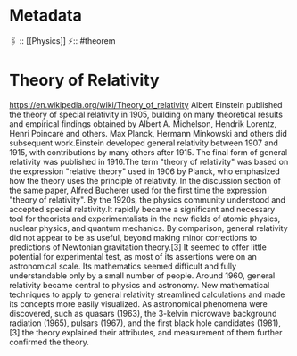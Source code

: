 # Metadata 
🖇 :: [[Physics]]
⚡:: #theorem
# Theory of Relativity
https://en.wikipedia.org/wiki/Theory_of_relativity
Albert Einstein published the theory of special relativity in 1905, building on many theoretical results and empirical findings obtained by Albert A. Michelson, Hendrik Lorentz, Henri Poincaré and others. Max Planck, Hermann Minkowski and others did subsequent work.Einstein developed general relativity between 1907 and 1915, with contributions by many others after 1915. 
The final form of general relativity was published in 1916.The term "theory of relativity" was based on the expression "relative theory" used in 1906 by Planck, who emphasized how the theory uses the principle of relativity. In the discussion section of the same paper, Alfred Bucherer used for the first time the expression "theory of relativity".
By the 1920s, the physics community understood and accepted special relativity.It rapidly became a significant and necessary tool for theorists and experimentalists in the new fields of atomic physics, nuclear physics, and quantum mechanics. 
By comparison, general relativity did not appear to be as useful, beyond making minor corrections to predictions of Newtonian gravitation theory.[3] It seemed to offer little potential for experimental test, as most of its assertions were on an astronomical scale. Its mathematics seemed difficult and fully understandable only by a small number of people. 
Around 1960, general relativity became central to physics and astronomy. New mathematical techniques to apply to general relativity streamlined calculations and made its concepts more easily visualized. As astronomical phenomena were discovered, such as quasars (1963), the 3-kelvin microwave background radiation (1965), pulsars (1967), and the first black hole candidates (1981),[3] the theory explained their attributes, and measurement of them further confirmed the theory.
